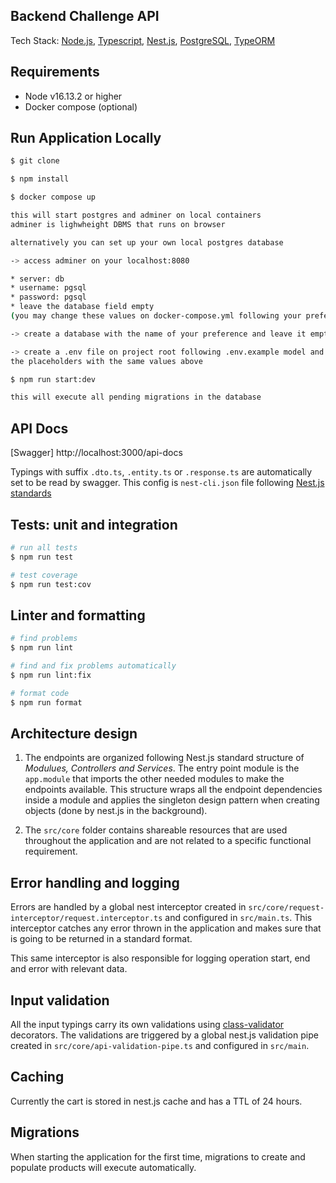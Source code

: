 ## Backend Challenge API

Tech Stack: [Node.js](https://nodejs.org/en/docs/), [Typescript](https://www.typescriptlang.org/docs/), [Nest.js](https://docs.nestjs.com/), [PostgreSQL](https://www.postgresql.org/docs/), [TypeORM](https://typeorm.io/)

## Requirements

- Node v16.13.2 or higher
- Docker compose (optional)

## Run Application Locally

```bash
$ git clone
```

```bash
$ npm install
```

```bash
$ docker compose up

this will start postgres and adminer on local containers
adminer is lighwheight DBMS that runs on browser

alternatively you can set up your own local postgres database
```

```bash
-> access adminer on your localhost:8080

* server: db
* username: pgsql
* password: pgsql
* leave the database field empty
(you may change these values on docker-compose.yml following your preferences)

-> create a database with the name of your preference and leave it empty
```

```bash
-> create a .env file on project root following .env.example model and fill
the placeholders with the same values above
```

```bash
$ npm run start:dev

this will execute all pending migrations in the database
```

## API Docs

[Swagger] http://localhost:3000/api-docs

Typings with suffix `.dto.ts`, `.entity.ts` or `.response.ts` are automatically set to be read by swagger. This config is `nest-cli.json` file following
[Nest.js standards](https://docs.nestjs.com/openapi/cli-plugin#using-the-cli-plugin)

## Tests: unit and integration

```bash
# run all tests
$ npm run test

# test coverage
$ npm run test:cov
```

## Linter and formatting

```bash
# find problems
$ npm run lint

# find and fix problems automatically
$ npm run lint:fix

# format code
$ npm run format
```

## Architecture design

1. The endpoints are organized following Nest.js standard structure of _Modulues, Controllers and Services_. The entry point module is the `app.module` that imports the other needed modules to make the endpoints available. This structure wraps all the endpoint dependencies inside a module and applies the singleton design pattern
   when creating objects (done by nest.js in the background).

2. The `src/core` folder contains shareable resources that are used throughout the application and are not related to a specific functional requirement.

## Error handling and logging

Errors are handled by a global nest interceptor created in `src/core/request-interceptor/request.interceptor.ts` and configured in `src/main.ts`. This interceptor catches any error thrown in the application and makes sure that is going to be returned in a standard format.

This same interceptor is also responsible for logging operation start, end and error with relevant data.

## Input validation

All the input typings carry its own validations using [class-validator](https://www.npmjs.com/package/class-validator) decorators. The validations are triggered by a global nest.js validation pipe created in `src/core/api-validation-pipe.ts` and configured in `src/main`.

## Caching

Currently the cart is stored in nest.js cache and has a TTL of 24 hours.

## Migrations

When starting the application for the first time, migrations to create and populate products will execute automatically.
